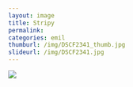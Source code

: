 ```yaml
---
layout: image
title: Stripy
permalink: 
categories: emil
thumburl: /img/DSCF2341_thumb.jpg
slideurl: /img/DSCF2341.jpg
---
```


![](/img/DSCF2341.jpg)

